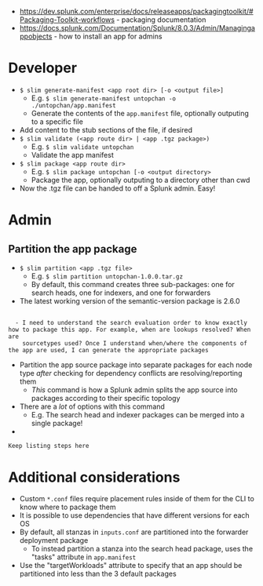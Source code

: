 - https://dev.splunk.com/enterprise/docs/releaseapps/packagingtoolkit/#Packaging-Toolkit-workflows - packaging documentation
- https://docs.splunk.com/Documentation/Splunk/8.0.3/Admin/Managingappobjects - how to install an app for admins
# Developer
- `$ slim generate‑manifest <app root dir> [-o <output file>]`
  - E.g. `$ slim generate-manifest untopchan -o ./untopchan/app.manifest`
  - Generate the contents of the `app.manifest` file, optionally outputing to a specific file
- Add content to the stub sections of the file, if desired
- `$ slim validate (<app route dir> | <app .tgz package>)`
  - E.g. `$ slim validate untopchan`
  - Validate the app manifest
- `$ slim package <app route dir>`
  - E.g. `$ slim package untopchan [-o <output directory>`
  - Package the app, optionally outputing to a directory other than cwd
- Now the .tgz file can be handed to off a Splunk admin. Easy!
# Admin
## Partition the app package
- `$ slim partition <app .tgz file>`
  - E.g. `$ slim partition untopchan-1.0.0.tar.gz`
  - By default, this command creates three sub-packages: one for search heads, one for indexers, and one for forwarders
- The latest working version of the semantic-version package is 2.6.0

## 


  ```
    - I need to understand the search evaluation order to know exactly how to package this app. For example, when are lookups resolved? When are
      sourcetypes used? Once I understand when/where the components of the app are used, I can generate the appropriate packages
  ```
  - Partition the app source package into separate packages for each node type _after_ checking for dependency conflicts are resolving/reporting them
    - _This_ command is how a Splunk admin splits the app source into packages according to their specific topology
  - There are a _lot_ of options with this command
    - E.g. The search head and indexer packages can be merged into a single package!
- 
```
Keep listing steps here
```
# Additional considerations
- Custom `*.conf` files require placement rules inside of them for the CLI to know where to package them
- It is possible to use dependencies that have different versions for each OS
- By default, all stanzas in `inputs.conf` are partitioned into the forwarder deployment package
  - To instead partition a stanza into the search head package, uses the "tasks" attribute in `app.manifest`
- Use the "targetWorkloads" attribute to specify that an app should be partitioned into less than the 3 default packages